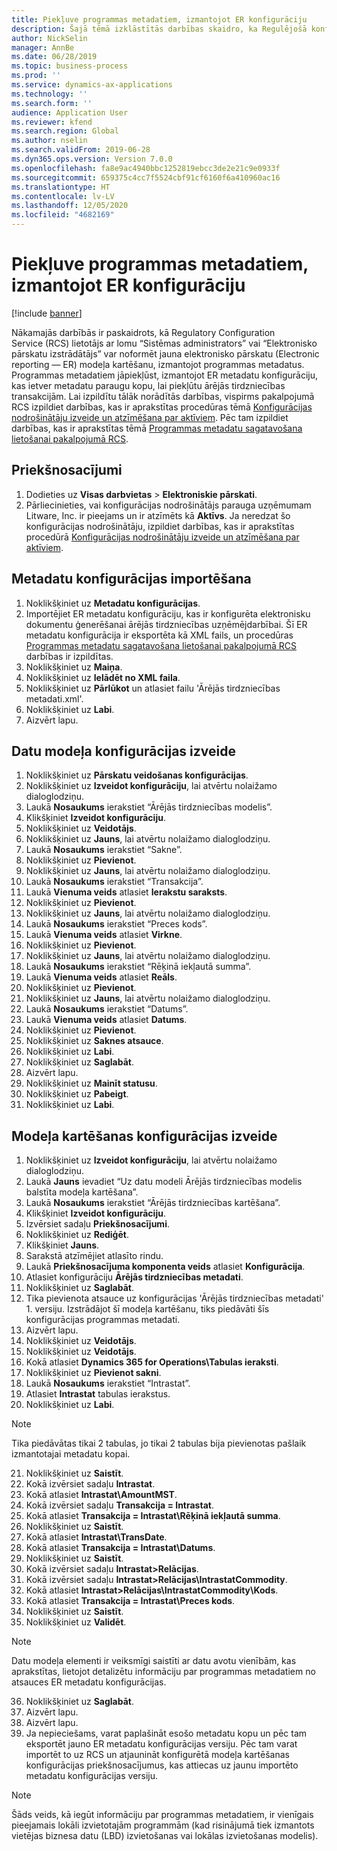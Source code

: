 ```yaml
---
title: Piekļuve programmas metadatiem, izmantojot ER konfigurāciju
description: Šajā tēmā izklāstītās darbības skaidro, ka Regulējošā konfigurēšanas pakalpojuma (RCS) lietotājs var izveidot jaunu elektroniskā pārskata (ER) kartēšanu, izmantojot metadatus programmā Finance and Operations.
author: NickSelin
manager: AnnBe
ms.date: 06/28/2019
ms.topic: business-process
ms.prod: ''
ms.service: dynamics-ax-applications
ms.technology: ''
ms.search.form: ''
audience: Application User
ms.reviewer: kfend
ms.search.region: Global
ms.author: nselin
ms.search.validFrom: 2019-06-28
ms.dyn365.ops.version: Version 7.0.0
ms.openlocfilehash: fa8e9ac4940bbc1252819ebcc3de2e21c9e0933f
ms.sourcegitcommit: 659375c4cc7f5524cbf91cf6160f6a410960ac16
ms.translationtype: HT
ms.contentlocale: lv-LV
ms.lasthandoff: 12/05/2020
ms.locfileid: "4682169"
---
```

# <a name="access-application-metadata-by-using-er-configuration"></a>Piekļuve programmas metadatiem, izmantojot ER konfigurāciju

[!include [banner](../../includes/banner.md)]

Nākamajās darbībās ir paskaidrots, kā Regulatory Configuration Service (RCS) lietotājs ar lomu “Sistēmas administrators” vai “Elektronisko pārskatu izstrādātājs” var noformēt jauna elektronisko pārskatu (Electronic reporting — ER) modeļa kartēšanu, izmantojot programmas metadatus. Programmas metadatiem jāpiekļūst, izmantojot ER metadatu konfigurāciju, kas ietver metadatu paraugu kopu, lai piekļūtu ārējās tirdzniecības transakcijām. Lai izpildītu tālāk norādītās darbības, vispirms pakalpojumā RCS izpildiet darbības, kas ir aprakstītas procedūras tēmā [Konfigurācijas nodrošinātāju izveide un atzīmēšana par aktīviem](er-configuration-provider-mark-it-active-2016-11.md). Pēc tam izpildiet darbības, kas ir aprakstītas tēmā [Programmas metadatu sagatavošana lietošanai pakalpojumā RCS](prepare-application-metadata-rcs.md).

## <a name="prerequisites"></a>Priekšnosacījumi
1. Dodieties uz **Visas darbvietas** > **Elektroniskie pārskati**. 
2. Pārliecinieties, vai konfigurācijas nodrošinātājs parauga uzņēmumam Litware, Inc. ir pieejams un ir atzīmēts kā **Aktīvs**. Ja neredzat šo konfigurācijas nodrošinātāju, izpildiet darbības, kas ir aprakstītas procedūrā [Konfigurācijas nodrošinātāju izveide un atzīmēšana par aktīviem](er-configuration-provider-mark-it-active-2016-11.md). 

## <a name="import-metadata-configuration"></a>Metadatu konfigurācijas importēšana 
1. Noklikšķiniet uz **Metadatu konfigurācijas**. 
2. Importējiet ER metadatu konfigurāciju, kas ir konfigurēta elektronisku dokumentu ģenerēšanai ārējās tirdzniecības uzņēmējdarbībai. Šī ER metadatu konfigurācija ir eksportēta kā XML fails, un procedūras [Programmas metadatu sagatavošana lietošanai pakalpojumā RCS](prepare-application-metadata-rcs.md) darbības ir izpildītas. 
3. Noklikšķiniet uz **Maiņa**. 
4. Noklikšķiniet uz **Ielādēt no XML faila**. 
5. Noklikšķiniet uz **Pārlūkot** un atlasiet failu 'Ārējās tirdzniecības metadati.xml'. 
6. Noklikšķiniet uz **Labi**. 
7. Aizvērt lapu. 

## <a name="create-data-model-configuration"></a>Datu modeļa konfigurācijas izveide
1. Noklikšķiniet uz **Pārskatu veidošanas konfigurācijas**. 
2. Noklikšķiniet uz **Izveidot konfigurāciju**, lai atvērtu nolaižamo dialoglodziņu. 
3. Laukā **Nosaukums** ierakstiet “Ārējās tirdzniecības modelis”. 
4. Klikšķiniet **Izveidot konfigurāciju**. 
5. Noklikšķiniet uz **Veidotājs**. 
6. Noklikšķiniet uz **Jauns**, lai atvērtu nolaižamo dialoglodziņu. 
7. Laukā **Nosaukums** ierakstiet “Sakne”. 
8. Noklikšķiniet uz **Pievienot**. 
9. Noklikšķiniet uz **Jauns**, lai atvērtu nolaižamo dialoglodziņu. 
10.    Laukā **Nosaukums** ierakstiet “Transakcija”. 
11.    Laukā **Vienuma veids** atlasiet **Ierakstu saraksts**. 
12.    Noklikšķiniet uz **Pievienot**. 
13.    Noklikšķiniet uz **Jauns**, lai atvērtu nolaižamo dialoglodziņu. 
14.    Laukā **Nosaukums** ierakstiet “Preces kods”. 
15.    Laukā **Vienuma veids** atlasiet **Virkne**. 
16.    Noklikšķiniet uz **Pievienot**. 
17.    Noklikšķiniet uz **Jauns**, lai atvērtu nolaižamo dialoglodziņu. 
18.    Laukā **Nosaukums** ierakstiet “Rēķinā iekļautā summa”. 
19.    Laukā **Vienuma veids** atlasiet **Reāls**. 
20.    Noklikšķiniet uz **Pievienot**. 
21.    Noklikšķiniet uz **Jauns**, lai atvērtu nolaižamo dialoglodziņu. 
22.    Laukā **Nosaukums** ierakstiet “Datums”. 
23.    Laukā **Vienuma veids** atlasiet **Datums**. 
24.    Noklikšķiniet uz **Pievienot**. 
25.    Noklikšķiniet uz **Saknes atsauce**. 
26.    Noklikšķiniet uz **Labi**. 
27.    Noklikšķiniet uz **Saglabāt**. 
28.    Aizvērt lapu. 
29.    Noklikšķiniet uz **Mainīt statusu**. 
30.    Noklikšķiniet uz **Pabeigt**. 
31.    Noklikšķiniet uz **Labi**. 

## <a name="create-model-mapping-configuration"></a>Modeļa kartēšanas konfigurācijas izveide 
1. Noklikšķiniet uz **Izveidot konfigurāciju**, lai atvērtu nolaižamo dialoglodziņu. 
2. Laukā **Jauns** ievadiet “Uz datu modeli Ārējās tirdzniecības modelis balstīta modeļa kartēšana”. 
3. Laukā **Nosaukums** ierakstiet “Ārējās tirdzniecības kartēšana”. 
4. Klikšķiniet **Izveidot konfigurāciju**. 
5. Izvērsiet sadaļu **Priekšnosacījumi**. 
6. Noklikšķiniet uz **Rediģēt**. 
7. Klikšķiniet **Jauns**. 
8. Sarakstā atzīmējiet atlasīto rindu. 
9. Laukā **Priekšnosacījuma komponenta veids** atlasiet **Konfigurācija**. 
10.    Atlasiet konfigurāciju **Ārējās tirdzniecības metadati**. 
11.    Noklikšķiniet uz **Saglabāt**. 
12.    Tika pievienota atsauce uz konfigurācijas 'Ārējās tirdzniecības metadati' 1. versiju. Izstrādājot šī modeļa kartēšanu, tiks piedāvāti šīs konfigurācijas programmas metadati. 
13.    Aizvērt lapu. 
14.    Noklikšķiniet uz **Veidotājs**. 
15.    Noklikšķiniet uz **Veidotājs**. 
16.    Kokā atlasiet **Dynamics 365 for Operations\Tabulas ieraksti**. 
17.    Noklikšķiniet uz **Pievienot sakni**. 
18.    Laukā **Nosaukums** ierakstiet “Intrastat”. 
19.    Atlasiet **Intrastat** tabulas ierakstus. 
20.    Noklikšķiniet uz **Labi**. 

> [!NOTE]
> Tika piedāvātas tikai 2 tabulas, jo tikai 2 tabulas bija pievienotas pašlaik izmantotajai metadatu kopai. 

21.    Noklikšķiniet uz **Saistīt**. 
22.    Kokā izvērsiet sadaļu **Intrastat**. 
23.    Kokā atlasiet **Intrastat\AmountMST**. 
24.    Kokā izvērsiet sadaļu **Transakcija = Intrastat**. 
25.    Kokā atlasiet **Transakcija = Intrastat\Rēķinā iekļautā summa**. 
26.    Noklikšķiniet uz **Saistīt**. 
27.    Kokā atlasiet **Intrastat\TransDate**. 
28.    Kokā atlasiet **Transakcija = Intrastat\Datums**. 
29.    Noklikšķiniet uz **Saistīt**. 
30.    Kokā izvērsiet sadaļu **Intrastat\>Relācijas**. 
31.    Kokā izvērsiet sadaļu **Intrastat\>Relācijas\IntrastatCommodity**. 
32.    Kokā atlasiet **Intrastat\>Relācijas\IntrastatCommodity\Kods**. 
33.    Kokā atlasiet **Transakcija = Intrastat\Preces kods**. 
34.    Noklikšķiniet uz **Saistīt**. 
35.    Noklikšķiniet uz **Validēt**. 

> [!NOTE]
> Datu modeļa elementi ir veiksmīgi saistīti ar datu avotu vienībām, kas aprakstītas, lietojot detalizētu informāciju par programmas metadatiem no atsauces ER metadatu konfigurācijas. 
36.    Noklikšķiniet uz **Saglabāt**. 
37.    Aizvērt lapu. 
38.    Aizvērt lapu. 
39.    Ja nepieciešams, varat paplašināt esošo metadatu kopu un pēc tam eksportēt jauno ER metadatu konfigurācijas versiju. Pēc tam varat importēt to uz RCS un atjaunināt konfigurētā modeļa kartēšanas konfigurācijas priekšnosacījumus, kas attiecas uz jaunu importēto metadatu konfigurācijas versiju. 

> [!NOTE]
> Šāds veids, kā iegūt informāciju par programmas metadatiem, ir vienīgais pieejamais lokāli izvietotajām programmām (kad risinājumā tiek izmantots vietējas biznesa datu (LBD) izvietošanas vai lokālas izvietošanas modelis).
        
